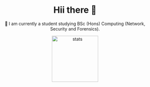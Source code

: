 <h1 align="center"> Hii there 👋 </h1>

<p align="center">
  📰 I am currently a student studying BSc (Hons) Computing (Network, Security and Forensics).
</p>


      
<p align="center">
  <img src="https://github-readme-stats.vercel.app/api?username=jackelele&show_icons=true&theme=radical" width="%100" height="150px" alt="stats">
 </p>
